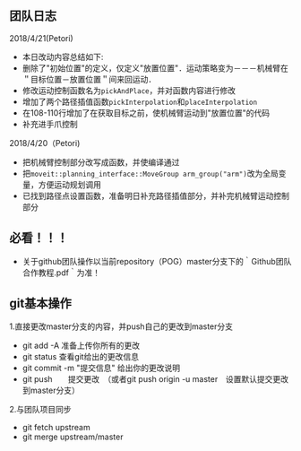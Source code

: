 ## 团队日志

2018/4/21(Petori)
- 本日改动内容总结如下:
- 删除了"初始位置"的定义，仅定义"放置位置"．运动策略变为－－－机械臂在＂目标位置－放置位置＂间来回运动．
- 修改运动控制函数名为`pickAndPlace`，并对函数内容进行修改
- 增加了两个路径插值函数`pickInterpolation`和`placeInterpolation`
- 在108-110行增加了在获取目标之前，使机械臂运动到"放置位置"的代码
- 补充进手爪控制

2018/4/20（Petori)
- 把机械臂控制部分改写成函数，并使编译通过
- 把`moveit::planning_interface::MoveGroup arm_group("arm")`改为全局变量，方便运动规划调用
- 已找到路径点设置函数，准备明日补充路径插值部分，并补完机械臂运动控制部分


## 必看！！！
- 关于github团队操作以当前repository（POG）master分支下的｀Github团队合作教程.pdf｀为准！


## git基本操作
1.直接更改master分支的内容，并push自己的更改到master分支
- git add -A 准备上传你所有的更改
- git status 查看git给出的更改信息
- git commit -m "提交信息" 给出你的更改说明
- git push　　提交更改　（或者git push origin -u master　设置默认提交更改到master分支）

2.与团队项目同步
- git fetch upstream
- git merge upstream/master

